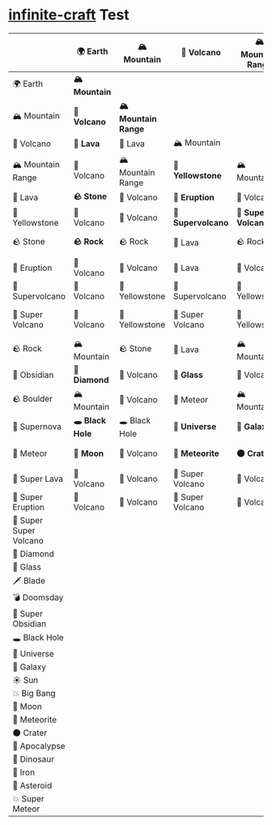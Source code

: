 [infinite-craft](https://neal.fun/infinite-craft/) Test
========================

|                     |🌍 Earth       |🏔️ Mountain           |🌋 Volcano          |🏔️ Mountain Range   |🌋 Lava          |🌋 Yellowstone |🪨 Stone       |🌋 Eruption         |🌋 Supervolcano            |🌋 Super Volcano    |🪨 Rock         |🔪 Obsidian   |🪨 Boulder       |🌠 Supernova|💫 Meteor           |🌋 Super Lava  |🌋 Super Eruption|🌋 Super Super Volcano|💎 Diamond|🥃 Glass|🗡️ Blade|💣 Doomsday|🔮 Super Obsidian|🕳️ Black Hole|🌌 Universe|🌌 Galaxy|☀️ Sun|💥 Big Bang|🌙 Moon|💫 Meteorite|🌑 Crater|🌋 Apocalypse|🦖 Dinosaur|🔨 Iron|💫 Asteroid|💥 Super Meteor|
|---------------------|----------------|----------------------|--------------------|---------------------|------------------|---------------|--------------|---------------------|----------------------------|--------------------|---------------|--------------|----------------|-------------|--------------------|----------------|-----------------|-----------------------|----------|--------|---------|-----------|------------------|-------------|------------|---------|-------|-----------|--------|------------|----------|-------------|------------|-------|------------|---------------|
|🌍 Earth             |**🏔️ Mountain**|                      |                    |                     |                  |               |              |                     |                            |                    |               |              |                |             |                    |                |                 |                       |          |        |         |           |                  |             |            |         |       |           |        |            |          |             |            |       |            |               |
|🏔️ Mountain          |**🌋 Volcano** |**🏔️ Mountain Range**|                    |                      |                  |               |              |                    |                            |                     |              |              |                |             |                    |                |                 |                        |          |        |         |           |                  |             |            |         |       |           |        |            |          |             |            |       |            |               |
|🌋 Volcano           |**🌋 Lava**    |🌋 Lava              |🏔️ Mountain         |                     |                  |               |               |                    |                            |                    |               |              |               |             |                    |                |                 |                        |          |        |         |           |                  |             |            |         |       |           |        |            |          |             |            |       |            |               |
|🏔️ Mountain Range    |🌋 Volcano     |🏔️ Mountain Range    |**🌋 Yellowstone**  |🏔️ Mountain          |                  |               |              |                     |                           |                     |              |              |                |             |                    |                |                 |                        |          |        |         |           |                  |             |            |         |       |           |        |            |          |             |            |       |            |               |
|🌋 Lava              |**🪨 Stone**    |🌋 Volcano           |**🌋 Eruption**     |🌋 Volcano           |🌋 Volcano        |               |              |                     |                           |                     |              |              |                |             |                    |                |                 |                        |          |        |         |           |                  |             |            |         |       |           |        |            |          |             |            |       |            |               |
|🌋 Yellowstone       |🌋 Volcano     |🌋 Volcano           |**🌋 Supervolcano** |**🌋 Super Volcano** |🌋 Supervolcano  |🌋 Yellowstone |              |                     |                           |                     |              |              |                |             |                    |                |                 |                        |          |        |         |           |                  |             |            |         |       |           |        |            |          |             |            |       |            |               |
|🪨 Stone               |**🪨 Rock**     |🪨 Rock                |🌋 Lava             |🪨 Rock               |**🔪 Obsidian**   |🌋 Volcano     |**🪨 Boulder** |                     |                          |                      |              |              |                |             |                    |                |                 |                       |          |        |         |           |                  |             |            |         |       |           |        |            |          |             |            |       |            |               |
|🌋 Eruption          |🌋 Volcano     |🌋 Volcano           |🌋 Lava             |🌋 Volcano           |🌋 Volcano       |🌋 Supervolcano|🌋 Volcano    |🌋 Volcano          |                           |                     |              |              |                |             |                    |                |                 |                       |          |        |         |           |                  |             |            |         |       |           |        |            |          |             |            |       |            |               |
|🌋 Supervolcano      |🌋 Volcano     |🌋 Yellowstone       |🌋 Supervolcano     |🌋 Yellowstone       |**🌠 Supernova** |🌋 Supervolcano |**💫 Meteor**|🌋 Yellowstone       |🌋 Supervolcano           |                     |              |              |                |             |                    |                |                 |                       |          |        |         |           |                  |             |            |         |       |           |        |            |          |             |            |       |            |               |
|🌋 Super Volcano     |🌋 Volcano     |🌋 Yellowstone       |🌋 Super Volcano    |🌋 Yellowstone       |**🌋 Super Lava**|🌋 Super Volcano|💫 Meteor    |**🌋 Super Eruption**|**🌋 Super Super Volcano**|🌋 Volcano          |              |              |                |             |                    |                |                 |                       |          |        |         |           |                  |             |            |         |       |           |        |            |          |             |            |       |            |               |
|🪨 Rock                |🏔️ Mountain    |🪨 Stone               |🌋 Lava             |🏔️ Mountain         |🌋 Volcano        |🌋 Volcano      |🪨 Boulder     |🌋 Volcano           |💫 Meteor                 |💫 Meteor           |🪨 Stone       |              |                |             |                   |                |                 |                       |          |        |         |           |                  |             |            |         |       |           |        |            |          |             |            |       |            |               |
|🔪 Obsidian           |**💎 Diamond**|🌋 Volcano            |**🥃 Glass**        |🌋 Volcano           |🪨 Stone           |🌋 Volcano      |**🗡️ Blade**  |🌋 Volcano          |**💣 Doomsday**           |**🔮 Super Obsidian**|🪨 Stone       |🔪 Obsidian  |                 |             |                   |                |                 |                       |          |        |         |           |                  |             |            |         |       |           |        |            |          |             |            |       |            |               |
|🪨 Boulder             |🏔️ Mountain    |🌋 Volcano           |💫 Meteor           |🏔️ Mountain          |🌋 Volcano       |🌋 Volcano      |🪨 Rock        |🌋 Volcano           |💫 Meteor                  |💫 Meteor           |🏔️ Mountain  |🪨 Stone       |🏔️ Mountain     |             |                   |                |                 |                       |          |        |         |           |                  |             |            |         |       |           |        |            |          |             |            |       |            |               |
|🌠 Supernova          |**🕳️ Black Hole**|🕳️ Black Hole      |**🌌 Universe**     |**🌌 Galaxy**        |**☀️ Sun**       |🌋 Supervolcano |🕳️ Black Hole|**💥 Big Bang**      |🌠 Supernova               |🌠 Supernova         |🕳️ Black Hole|🕳️ Black Hole|🕳️ Black Hole   |🕳️ Black Hole|                   |                |                 |                       |          |        |         |           |                  |             |            |         |       |           |        |            |          |             |            |       |            |               |
|💫 Meteor             |**🌙 Moon**    |🌋 Volcano          |**💫 Meteorite**     |**🌑 Crater**        |🌋 Volcano       |🌋 Supervolcano |💫 Meteorite |🌋 Volcano           |**🌋 Apocalypse**         |**🦖 Dinosaur**       |💫 Meteorite|**🔨 Iron**   |**💫 Asteroid**|🕳️ Black Hole|💫 Meteorite      |                 |                 |                       |          |        |         |           |                  |             |            |         |       |           |        |            |          |             |            |       |            |               |
|🌋 Super Lava         |🌋 Volcano     |🌋 Volcano          |🌋 Super Volcano    |🌋 Volcano            |🌋 Super Lava    |🌋 Super Volcano|🔪 Obsidian  |🌋 Volcano          |🌋 Supervolcano           |🌋 Super Eruption     |🌋 Volcano  |🔮 Super Obsidian|🌋 Volcano  |🌠 Supernova |**💥 Super Meteor**|🌋 Super Volcano|                 |                       |          |        |         |           |                  |             |            |         |       |           |        |            |          |             |            |       |            |               |
|🌋 Super Eruption     |🌋 Volcano     |🌋 Volcano          |🌋 Super Volcano    |🌋 Volcano            |🌋 Volcano       |🌋 Super Volcano|🌋 Volcano   |🌋 Super Volcano   |🌋 Super Eruption          |🌋 Super Eruption     |🌋 Volcano  |🌋 Volcano    |🌋 Volcano    |💥 Big Bang  |🌋 Volcano         |🌋 Super Volcano|🌋 Volcano       |                       |          |        |         |           |                  |             |            |         |       |           |        |            |          |             |            |       |            |               |
|🌋 Super Super Volcano|               |                     |                     |                      |                  |               |              |                     |                           |                      |             |              |                |             |                    |                 |                 |                       |          |        |         |           |                  |             |            |         |       |           |        |            |          |             |            |       |            |               |
|💎 Diamond            |               |                     |                     |                      |                  |               |              |                     |                           |                      |             |              |                |             |                    |                 |                 |                       |          |        |         |           |                  |             |            |         |       |           |        |            |          |             |            |       |            |               |
|🥃 Glass              |               |                     |                     |                      |                  |               |              |                     |                            |                     |             |              |                |             |                    |                 |                 |                       |          |        |         |           |                  |             |            |         |       |           |        |            |          |             |            |       |            |               |
|🗡️ Blade              |               |                     |                     |                      |                  |               |              |                     |                            |                     |             |              |                |             |                    |                 |                 |                       |          |        |         |           |                  |             |            |         |       |           |        |            |          |             |            |       |            |               |
|💣 Doomsday           |               |                     |                     |                      |                  |               |              |                     |                            |                     |             |              |                |             |                    |                 |                 |                       |          |        |         |           |                  |             |            |         |       |           |        |            |          |             |            |       |            |               |
|🔮 Super Obsidian     |               |                     |                     |                      |                  |               |              |                     |                            |                     |             |              |                |             |                    |                 |                 |                       |          |        |         |           |                  |             |            |         |       |           |        |            |          |             |            |       |            |               |
|🕳️ Black Hole         |               |                     |                     |                      |                  |               |              |                     |                            |                     |             |              |                |             |                    |                 |                 |                       |          |        |         |           |                  |             |            |         |       |           |        |            |          |             |            |       |            |               |
|🌌 Universe           |               |                     |                     |                      |                  |               |              |                     |                            |                     |             |              |                |             |                    |                 |                 |                       |          |        |         |           |                  |             |            |         |       |           |        |            |          |             |            |       |            |               |
|🌌 Galaxy             |               |                     |                     |                      |                  |               |              |                     |                            |                     |             |              |                |             |                    |                 |                 |                       |          |        |         |           |                  |             |            |         |       |           |        |            |          |             |            |       |            |               |
|☀️ Sun                |               |                     |                     |                      |                  |               |              |                     |                            |                     |             |              |                |             |                    |                 |                 |                       |          |        |         |           |                  |             |            |         |       |           |        |            |          |             |            |       |            |               |
|💥 Big Bang           |               |                     |                     |                      |                  |               |              |                     |                            |                     |             |              |                |             |                    |                 |                 |                       |          |        |         |           |                  |             |            |         |       |           |        |            |          |             |            |       |            |               |
|🌙 Moon               |               |                     |                     |                      |                  |               |              |                     |                            |                     |             |              |                |             |                    |                 |                 |                       |          |        |         |           |                  |             |            |         |       |           |        |            |          |             |            |       |            |               |
|💫 Meteorite          |               |                     |                     |                      |                  |               |              |                     |                            |                     |             |              |                |             |                    |                 |                 |                       |          |        |         |           |                  |             |            |         |       |           |        |            |          |             |            |       |            |               |
|🌑 Crater             |               |                     |                     |                      |                  |               |              |                     |                            |                     |             |              |                |             |                    |                 |                 |                       |          |        |         |           |                  |             |            |         |       |           |        |            |          |             |            |       |            |               |
|🌋 Apocalypse         |               |                     |                     |                      |                  |               |              |                     |                            |                     |             |              |                |             |                    |                 |                 |                       |          |        |         |           |                  |             |            |         |       |           |        |            |          |             |            |       |            |               |
|🦖 Dinosaur           |               |                     |                     |                      |                  |               |              |                     |                            |                     |             |              |                |             |                    |                 |                 |                       |          |        |         |           |                  |             |            |         |       |           |        |            |          |             |            |       |            |               |
|🔨 Iron               |               |                     |                     |                      |                  |               |              |                     |                            |                     |             |              |                |             |                    |                 |                 |                       |          |        |         |           |                  |             |            |         |       |           |        |            |          |             |            |       |            |               |
|💫 Asteroid           |               |                     |                     |                      |                  |               |              |                     |                            |                     |             |              |                |             |                    |                 |                 |                       |          |        |         |           |                  |             |            |         |       |           |        |            |          |             |            |       |            |               |
|💥 Super Meteor       |               |                     |                     |                      |                  |               |              |                     |                            |                     |             |              |                |             |                    |                 |                 |                       |          |        |         |           |                  |             |            |         |       |           |        |            |          |             |            |       |            |               |
